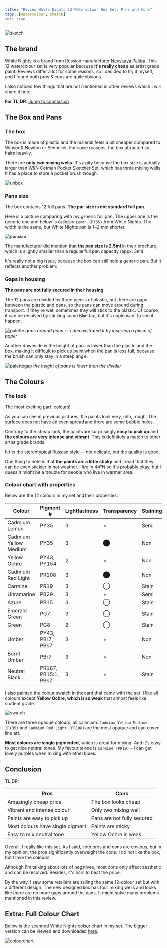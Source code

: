 ```yaml
---
title: "Review White Nights 12-Watercolour Box Set: Pros and Cons"
tags: [Watercolour, sketch]
toc: true
---
```


![sketch](sketch.jpg)

## The brand

White Nights is a brand from Russian manufacturer [Nevskaya Palitra](https://www.nevapalette.com). This 12 watercolour set is very popular because **it's really cheap** as artist grade paint. Reviews differ a lot for some reasons, so I decided to try it myself, and I found both pros & cons are quite obvious.

I also noticed few things that are not mentioned in other reviews which I will share it here.

**For TL;DR**: [Jump to conclusion](#conclusion)

## The Box and Pans

### The box

The box is made of plastic and the material feels a bit cheaper compared to Winsor & Newton or Sennelier. For some reasons, the box attracted cat hairs heavily.

There are **only two mixing wells**. It's a pity because the box size is actually larger than W&N Cotman Pocket Sketcher Set, which has three mixing wells. It has a place to store a pocket brush though.

![unbox](unbox.jpg)

### Pans size

 The box contains 12 full pans. **The pan size is not standard full pan**.

Here is a picture comparing with my generic full pan. The upper one is the generic one and below is `Cadmium Lemon (PY35)` from White Nights. The width is the same, but White Nights pan is 1~2 mm shorter.

![pansize](pansize.jpg)

The manufacturer did mention that **the pan size is 2.5ml** in their brochure, which is slightly smaller than a regular full pan capacity (appx. 3ml).

It's really not a big issue, because the box can still hold a generic pan. But it reflects another problem:

### Gaps in housing

**The pans are not fully secured in their housing**.

The 12 pans are divided by three pieces of plastic, but there are gaps between the plastic and pans, so the pans can move around during transport. If they're wet, sometimes they will stick to the plastic. Of course, it can be resolved by sticking some Blue tac, but it's unpleasant to see it happen.

![palette](palette.jpg)
*gaps around pans — I demonstrated it by inserting a piece of paper*

Another downside is the height of pans is lower than the plastic and the box, making it difficult to pick up paint when the pan is less full, because the brush can only stay in a steep angle.

![palettegap](palettegap.jpg)
*the height of pans is lower than the divider*

## The Colours

### The look

The most exciting part: colours!

As you can see in previous pictures, the paints look very, uhh, rough. The surface does not have an even spread and there are some bubble holes.

Contrary to the cheap look, the paints are surprisingly **easy to pick up** and **the colours are very intense and vibrant**. This is definitely a match to other artist grade brands.

It fits the stereotypical Russian style — not delicate, but the quality is good.

One thing to note is that **the paints are a little sticky** and I read that they can be even stickier in hot weather. I live in 44°N so it's probably okay, but I guess it might be a trouble for people who live in warmer area.

### Colour chart with properties

Below are the 12 colours in my set and their properties.

| Colour | Pigment # | Lightfastness | Transparency | Staining | Granulating |
|--------|--------|--------|--------|--------|--------|
| Cadmium Lemon | PY35 | 3 | ◑ | Semi | |
| Cadmium Yellow Medium | PY35 | 3 | ⬤ | Non | |
| Yellow Ochre | PY43, PY154 | 2 | ◑ | Non | |
| Cadmium Red Light | PR108 | 3 | ⬤ | Non | Y |
| Carmine | PR19 | 3 | ◯ | Stain | |
| Ultramarine | PB29 | 3 | ◑ | Semi | Y |
| Azure | PB15 | 3 | ◯ | Stain | |
| Emerald Green | PG7 | 3 | ◯ | Stain | |
| Green | PG8 | 2 | ◯ | Stain | |
| Umber | PY43, PBr7, PBk7 | 3 | ◑ | Non | |
| Burnt Umber | PBr7 | 3 | ◑ | Non | Y |
| Neutral Black | PR187, PB15:1, PBk7 | 3 | ◑ | Stain | |

I also painted the colour swatch in the card that came with the set. I like all colours except **Yellow Ochre, which is so weak** that almost feels like student grade.

![swatch](swatch.jpg)

There are three opaque colours, all cadmium. `Cadmium Yellow Medium (PY35)` and `Cadmium Red Light (PR108)` are the most opaque and can cover line art.

**Most colours are single pigmented**, which is great for mixing. And it's easy to get nice neutral tones. My favourite one is `Carmine (PR19)` – I can get lovely purples when mixing with other blues.

## Conclusion

TL;DR:

| Pros      | Cons |
| ----------- | ----------- |
| Amazingly cheap price     | The box looks cheap      |
| Vibrant and intense colour  | Only two mixing well        |
| Paints are easy to pick up  | Pans are not fully secured        |
| Most colours have single pigment | Paints are sticky |
| Easy to mix neutral tone | Yellow Ochre is weak |

Overall, I really like this set. As I said, both pros and cons are obvious, but in my opinion, the pros significantly overweight the cons. I do not like the box, but I love the colours!

Although I'm talking about lots of negatives, most cons only affect aesthetic and can be resolved. Besides, it's hard to beat the price.

By the way, I saw some retailers are selling the same 12-colour set but with a different design. The new designed box has four mixing wells and looks like there are no more gaps around the pans. It might solve many problems mentioned in this review.

## Extra: Full Colour Chart

Below is the scanned White Nights colour chart in my set. The bigger version can be viewed and downloaded [here](whiteNightsColorChart.jpeg).

![colourchart](WhiteNightsColorChart.jpeg)